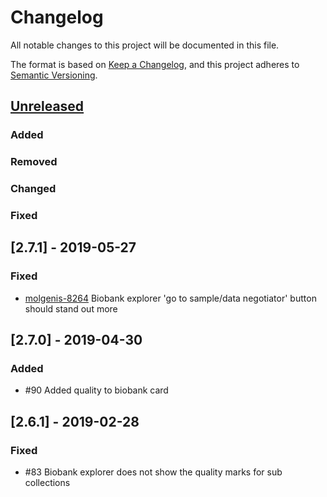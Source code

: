 # Changelog
All notable changes to this project will be documented in this file.

The format is based on [Keep a Changelog](https://keepachangelog.com/en/1.0.0/),
and this project adheres to [Semantic Versioning](https://semver.org/spec/v2.0.0.html).

## [Unreleased]
### Added
### Removed
### Changed
### Fixed

## [2.7.1] - 2019-05-27
### Fixed
- [molgenis-8264](https://github.com/molgenis/molgenis/issues/8264) Biobank explorer 'go to sample/data negotiator' button should stand out more

## [2.7.0] - 2019-04-30
### Added
- #90 Added quality to biobank card

## [2.6.1] - 2019-02-28
### Fixed
- #83 Biobank explorer does not show the quality marks for sub collections 

[Unreleased]: https://github.com/molgenis/molgenis-app-biobank-explorer/compare/v2.7.0...HEAD
